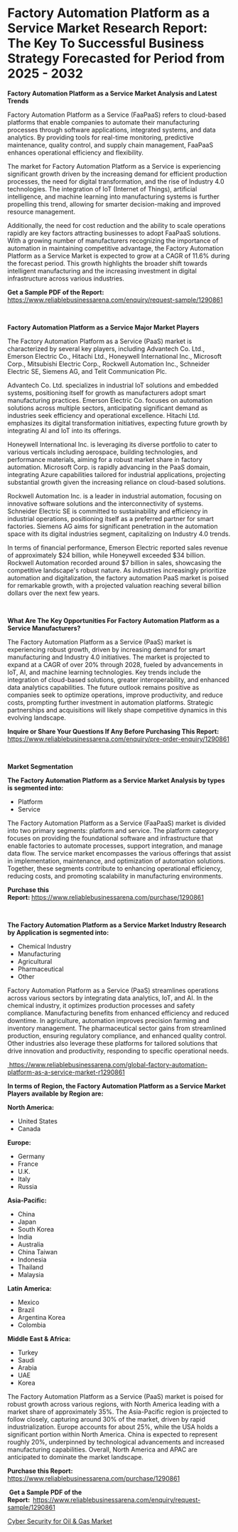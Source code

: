<p><h1>Factory Automation Platform as a Service Market Research Report: The Key To Successful Business Strategy Forecasted for Period from 2025 - 2032</h1></p><p><strong>Factory Automation Platform as a Service Market Analysis and Latest Trends</strong></p>
<p><p>Factory Automation Platform as a Service (FaaPaaS) refers to cloud-based platforms that enable companies to automate their manufacturing processes through software applications, integrated systems, and data analytics. By providing tools for real-time monitoring, predictive maintenance, quality control, and supply chain management, FaaPaaS enhances operational efficiency and flexibility.</p><p>The market for Factory Automation Platform as a Service is experiencing significant growth driven by the increasing demand for efficient production processes, the need for digital transformation, and the rise of Industry 4.0 technologies. The integration of IoT (Internet of Things), artificial intelligence, and machine learning into manufacturing systems is further propelling this trend, allowing for smarter decision-making and improved resource management.</p><p>Additionally, the need for cost reduction and the ability to scale operations rapidly are key factors attracting businesses to adopt FaaPaaS solutions. With a growing number of manufacturers recognizing the importance of automation in maintaining competitive advantage, the Factory Automation Platform as a Service Market is expected to grow at a CAGR of 11.6% during the forecast period. This growth highlights the broader shift towards intelligent manufacturing and the increasing investment in digital infrastructure across various industries.</p></p>
<p><strong>Get a Sample PDF of the Report:&nbsp;</strong> <a href="https://www.reliablebusinessarena.com/enquiry/request-sample/1290861?utm_campaign=2177&utm_medium=2&utm_source=Github&utm_content=ia&utm_term=09032025&utm_id=factory-automation-platform-as-a-service">https://www.reliablebusinessarena.com/enquiry/request-sample/1290861</a></p>
<p>&nbsp;</p>
<p><strong>Factory Automation Platform as a Service Major Market Players</strong></p>
<p><p>The Factory Automation Platform as a Service (PaaS) market is characterized by several key players, including Advantech Co. Ltd., Emerson Electric Co., Hitachi Ltd., Honeywell International Inc., Microsoft Corp., Mitsubishi Electric Corp., Rockwell Automation Inc., Schneider Electric SE, Siemens AG, and Telit Communication Plc. </p><p>Advantech Co. Ltd. specializes in industrial IoT solutions and embedded systems, positioning itself for growth as manufacturers adopt smart manufacturing practices. Emerson Electric Co. focuses on automation solutions across multiple sectors, anticipating significant demand as industries seek efficiency and operational excellence. Hitachi Ltd. emphasizes its digital transformation initiatives, expecting future growth by integrating AI and IoT into its offerings.</p><p>Honeywell International Inc. is leveraging its diverse portfolio to cater to various verticals including aerospace, building technologies, and performance materials, aiming for a robust market share in factory automation. Microsoft Corp. is rapidly advancing in the PaaS domain, integrating Azure capabilities tailored for industrial applications, projecting substantial growth given the increasing reliance on cloud-based solutions.</p><p>Rockwell Automation Inc. is a leader in industrial automation, focusing on innovative software solutions and the interconnectivity of systems. Schneider Electric SE is committed to sustainability and efficiency in industrial operations, positioning itself as a preferred partner for smart factories. Siemens AG aims for significant penetration in the automation space with its digital industries segment, capitalizing on Industry 4.0 trends.</p><p>In terms of financial performance, Emerson Electric reported sales revenue of approximately $24 billion, while Honeywell exceeded $34 billion. Rockwell Automation recorded around $7 billion in sales, showcasing the competitive landscape's robust nature. As industries increasingly prioritize automation and digitalization, the factory automation PaaS market is poised for remarkable growth, with a projected valuation reaching several billion dollars over the next few years.</p></p>
<p>&nbsp;</p>
<p><strong>What Are The Key Opportunities For Factory Automation Platform as a Service Manufacturers?</strong></p>
<p><p>The Factory Automation Platform as a Service (PaaS) market is experiencing robust growth, driven by increasing demand for smart manufacturing and Industry 4.0 initiatives. The market is projected to expand at a CAGR of over 20% through 2028, fueled by advancements in IoT, AI, and machine learning technologies. Key trends include the integration of cloud-based solutions, greater interoperability, and enhanced data analytics capabilities. The future outlook remains positive as companies seek to optimize operations, improve productivity, and reduce costs, prompting further investment in automation platforms. Strategic partnerships and acquisitions will likely shape competitive dynamics in this evolving landscape.</p></p>
<p><strong>Inquire or Share Your Questions If Any Before Purchasing This Report:</strong> <a href="https://www.reliablebusinessarena.com/enquiry/pre-order-enquiry/1290861?utm_campaign=2177&utm_medium=2&utm_source=Github&utm_content=ia&utm_term=09032025&utm_id=factory-automation-platform-as-a-service">https://www.reliablebusinessarena.com/enquiry/pre-order-enquiry/1290861</a></p>
<p>&nbsp;</p>
<p><strong>Market Segmentation</strong></p>
<p><strong>The Factory Automation Platform as a Service Market Analysis by types is segmented into:</strong></p>
<p><ul><li>Platform</li><li>Service</li></ul></p>
<p><p>The Factory Automation Platform as a Service (FaaPaaS) market is divided into two primary segments: platform and service. The platform category focuses on providing the foundational software and infrastructure that enable factories to automate processes, support integration, and manage data flow. The service market encompasses the various offerings that assist in implementation, maintenance, and optimization of automation solutions. Together, these segments contribute to enhancing operational efficiency, reducing costs, and promoting scalability in manufacturing environments.</p></p>
<p><strong>Purchase this Report:&nbsp;</strong><a href="https://www.reliablebusinessarena.com/purchase/1290861?utm_campaign=2177&utm_medium=2&utm_source=Github&utm_content=ia&utm_term=09032025&utm_id=factory-automation-platform-as-a-service">https://www.reliablebusinessarena.com/purchase/1290861</a></p>
<p>&nbsp;</p>
<p><strong>The Factory Automation Platform as a Service Market Industry Research by Application is segmented into:</strong></p>
<p><ul><li>Chemical Industry</li><li>Manufacturing</li><li>Agricultural</li><li>Pharmaceutical</li><li>Other</li></ul></p>
<p><p>Factory Automation Platform as a Service (PaaS) streamlines operations across various sectors by integrating data analytics, IoT, and AI. In the chemical industry, it optimizes production processes and safety compliance. Manufacturing benefits from enhanced efficiency and reduced downtime. In agriculture, automation improves precision farming and inventory management. The pharmaceutical sector gains from streamlined production, ensuring regulatory compliance, and enhanced quality control. Other industries also leverage these platforms for tailored solutions that drive innovation and productivity, responding to specific operational needs.</p></p>
<p><a href="https://www.reliablebusinessarena.com/global-factory-automation-platform-as-a-service-market-r1290861?utm_campaign=2177&utm_medium=2&utm_source=Github&utm_content=ia&utm_term=09032025&utm_id=factory-automation-platform-as-a-service">&nbsp;https://www.reliablebusinessarena.com/global-factory-automation-platform-as-a-service-market-r1290861</a></p>
<p><strong>In terms of Region, the Factory Automation Platform as a Service Market Players available by Region are:</strong></p>
<p>
    <p> <strong> North America: </strong>
        <ul>
            <li>United States</li>
            <li>Canada</li>
        </ul>
        </p> 
    <p> <strong> Europe: </strong>
        <ul>
            <li>Germany</li>
            <li>France</li>
            <li>U.K.</li>
            <li>Italy</li>
            <li>Russia</li>
        </ul>
        </p> 
    <p> <strong> Asia-Pacific: </strong>
        <ul>
            <li>China</li>
            <li>Japan</li>
            <li>South Korea</li>
            <li>India</li>
            <li>Australia</li>
            <li>China Taiwan</li>
            <li>Indonesia</li>
            <li>Thailand</li>
            <li>Malaysia</li>
        </ul>
        </p> 
    <p> <strong> Latin America: </strong>
        <ul>
            <li>Mexico</li>
            <li>Brazil</li>
            <li>Argentina Korea</li>
            <li>Colombia</li>
        </ul>
        </p> 
    <p> <strong> Middle East & Africa: </strong>
        <ul>
            <li>Turkey</li>
            <li>Saudi</li>
            <li>Arabia</li>
            <li>UAE</li>
            <li>Korea</li>
        </ul>
    </p>
    </p>
<p><p>The Factory Automation Platform as a Service (PaaS) market is poised for robust growth across various regions, with North America leading with a market share of approximately 35%. The Asia-Pacific region is projected to follow closely, capturing around 30% of the market, driven by rapid industrialization. Europe accounts for about 25%, while the USA holds a significant portion within North America. China is expected to represent roughly 20%, underpinned by technological advancements and increased manufacturing capabilities. Overall, North America and APAC are anticipated to dominate the market landscape.</p></p>
<p><strong>Purchase this Report: </strong><a href="https://www.reliablebusinessarena.com/purchase/1290861?utm_campaign=2177&utm_medium=2&utm_source=Github&utm_content=ia&utm_term=09032025&utm_id=factory-automation-platform-as-a-service">https://www.reliablebusinessarena.com/purchase/1290861</a></p>
<p>&nbsp;<strong>Get a Sample PDF of the Report:&nbsp;&nbsp;</strong><a href="https://www.reliablebusinessarena.com/enquiry/request-sample/1290861?utm_campaign=2177&utm_medium=2&utm_source=Github&utm_content=ia&utm_term=09032025&utm_id=factory-automation-platform-as-a-service">https://www.reliablebusinessarena.com/enquiry/request-sample/1290861</a></p>
<p><strong></strong></p>
<p><p><a href="https://github.com/AKSHATREPORTPRIME/Market-Research-Report-List-7/blob/main/cyber-security-for-oil-gas-market.md?utm_campaign=2177&utm_medium=2&utm_source=Github&utm_content=ia&utm_term=09032025&utm_id=factory-automation-platform-as-a-service">Cyber Security for Oil & Gas Market</a></p></p>